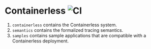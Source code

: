 # Containerless ![CI](https://github.com/plasma-umass/decontainerization/workflows/CI/badge.svg)

1. `containerless` contains the Containerless system.
2. `semantics` contains the formalized tracing semantics.
3. `samples` contains sample applications that are compatible with a
    Containerless deployment.
